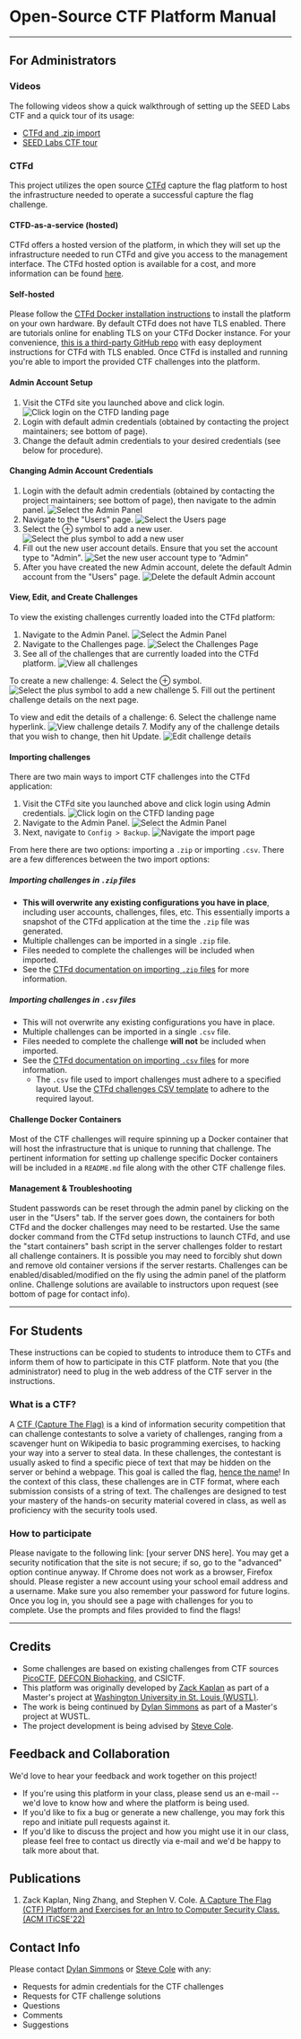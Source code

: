 # Open-Source CTF Platform Manual

---

## For Administrators

### Videos

The following videos show a quick walkthrough of setting up the SEED Labs CTF and a quick tour of its usage:
* [CTFd and .zip import](./videos/SEED_CTF_setup_part1.mp4)
* [SEED Labs CTF tour](./videos/SEED_CTF_setup_part2.mp4)

### CTFd

This project utilizes the open source [CTFd](https://ctfd.io/) capture the flag platform to host the infrastructure needed to operate a successful capture the flag challenge.

#### CTFD-as-a-service (hosted)

CTFd offers a hosted version of the platform, in which they will set up the infrastructure needed to run CTFd and give you access to the management interface.
The CTFd hosted option is available for a cost, and more information can be found [here](https://ctfd.io/pricing/).

#### Self-hosted

Please follow the [CTFd Docker installation instructions](https://docs.ctfd.io/docs/deployment/installation#docker) to install the platform on your own hardware.
By default CTFd does not have TLS enabled.
There are tutorials online for enabling TLS on your CTFd Docker instance.
For your convenience, [this is a third-party GitHub repo](https://github.com/tghosth/CTFd-docker-deploy) with easy deployment instructions for CTFd with TLS enabled.
Once CTFd is installed and running you're able to import the provided CTF challenges into the platform.

#### Admin Account Setup

1. Visit the CTFd site you launched above and click login.
![Click login on the CTFD landing page](./images/ctfd_landing_page.png)
2. Login with default admin credentials (obtained by contacting the project maintainers; see bottom of page).
3. Change the default admin credentials to your desired credentials (see below for procedure).

#### Changing Admin Account Credentials

1. Login with the default admin credentials (obtained by contacting the project maintainers; see bottom of page), then navigate to the admin panel.
![Select the Admin Panel](./images/point_to_admin_panel.png)
2. Navigate to the "Users" page.
![Select the Users page](./images/admin_panel_point_to_users.png)
3. Select the ⊕ symbol to add a new user.
![Select the plus symbol to add a new user](./images/hit_plus_add_new_user.png)
4. Fill out the new user account details. Ensure that you set the account type to "Admin".
![Set the new user account type to “Admin”](./images/create_admin_account.png)
5. After you have created the new Admin account, delete the default Admin account from the "Users" page.
![Delete the default Admin account](./images/delete_old_admin.png)

#### View, Edit, and Create Challenges

To view the existing challenges currently loaded into the CTFd platform:

1. Navigate to the Admin Panel.
![Select the Admin Panel](./images/point_to_admin_panel.png)
2. Navigate to the Challenges page.
![Select the Challenges Page](./images/point_to_challenges_page.png)
3. See all of the challenges that are currently loaded into the CTFd platform.
![View all challenges](./images/view_challenges.png)

To create a new challenge:
4. Select the ⊕ symbol.
![Select the plus symbol to add a new challenge](./images/hit_plus_add_new_challenge.png)
5. Fill out the pertinent challenge details on the next page.

To view and edit the details of a challenge:
6. Select the challenge name hyperlink.
![View challenge details](./images/view_challenge_details.png)
7. Modify any of the challenge details that you wish to change, then hit Update.
![Edit challenge details](./images/edit_challenge_details.png)

#### Importing challenges

There are two main ways to import CTF challenges into the CTFd application:
1. Visit the CTFd site you launched above and click login using Admin credentials.
![Click login on the CTFD landing page](./images/ctfd_landing_page.png)
2. Navigate to the Admin Panel.
![Select the Admin Panel](./images/point_to_admin_panel.png)
3. Next, navigate to `Config > Backup`.
![Navigate the import page](./images/navigate_import_page.png)

From here there are two options: importing a `.zip` or importing `.csv`.
There are a few differences between the two import options:

##### Importing challenges in `.zip` files

* **This will overwrite any existing configurations you have in place**, including user accounts, challenges, files, etc. This essentially imports a snapshot of the CTFd application at the time the `.zip` file was generated.
* Multiple challenges can be imported in a single `.zip` file.
* Files needed to complete the challenges will be included when imported.
* See the [CTFd documentation on importing `.zip` files](https://docs.ctfd.io/docs/imports/overview#importing-exported-data) for more information.

##### Importing challenges in `.csv` files

* This will not overwrite any existing configurations you have in place.
* Multiple challenges can be imported in a single `.csv` file.
* Files needed to complete the challenge **will not** be included when imported.
* See the [CTFd documentation on importing `.csv` files](https://docs.ctfd.io/docs/imports/csv) for more information.
   * The `.csv` file used to import challenges must adhere to a specified layout.
     Use the [CTFd challenges CSV template](https://docs.ctfd.io/assets/files/challenges-template-ede1d7042b4b1ce5f6a500e87dda483f.csv) to adhere to the required layout.

#### Challenge Docker Containers

Most of the CTF challenges will require spinning up a Docker container that will host the infrastructure that is unique to running that challenge.
The pertinent information for setting up challenge specific Docker containers will be included in a `README.md` file along with the other CTF challenge files.

#### Management & Troubleshooting

Student passwords can be reset through the admin panel by clicking on the user in the "Users" tab.
If the server goes down, the containers for both CTFd and the docker challenges may need to be restarted. Use the same docker command from the CTFd setup instructions to launch CTFd, and use the "start containers" bash script in the server challenges folder to restart all challenge containers.
It is possible you may need to forcibly shut down and remove old container versions if the server restarts.
Challenges can be enabled/disabled/modified on the fly using the admin panel of the platform online.
Challenge solutions are available to instructors upon request (see bottom of page for contact info).

---

## For Students

These instructions can be copied to students to introduce them to CTFs and inform them of how to participate in this CTF platform. Note that you (the administrator) need to plug in the web address of the CTF server in the instructions.

### What is a CTF?

A [CTF (Capture The Flag)](https://en.wikipedia.org/wiki/Capture_the_flag_(cybersecurity)) is a kind of information security competition that can challenge contestants to solve a variety of challenges, ranging from a scavenger hunt on Wikipedia to basic programming exercises, to hacking your way into a server to steal data.
In these challenges, the contestant is usually asked to find a specific piece of text that may be hidden on the server or behind a webpage.
This goal is called the flag, [hence the name](https://dev.to/atan/what-is-ctf-and-how-to-get-started-3f04)!
In the context of this class, these challenges are in CTF format, where each submission consists of a string of text.
The challenges are designed to test your mastery of the hands-on security material covered in class, as well as proficiency with the security tools used.

### How to participate

Please navigate to the following link: [your server DNS here].
You may get a security notification that the site is not secure; if so, go to the "advanced" option continue anyway.
If Chrome does not work as a browser, Firefox should.
Please register a new account using your school email address and a username.
Make sure you also remember your password for future logins.
Once you log in, you should see a page with challenges for you to complete.
Use the prompts and files provided to find the flags!

---

## Credits

* Some challenges are based on existing challenges from CTF sources [PicoCTF](https://www.picoctf.org/), [DEFCON Biohacking](https://www.defconbiohackingvillage.org/), and CSICTF.
* This platform was originally developed by [Zack Kaplan](mailto:zack.kaplan@wustl.edu) as part of a Master's project at [Washington University in St. Louis (WUSTL)](https://wustl.edu/).
* The work is being continued by [Dylan Simmons](mailto:dylan.simmons@wustl.edu) as part of a Master's project at WUSTL.
* The project development is being advised by [Steve Cole](mailto:svcole@wustl.edu).

## Feedback and Collaboration

We'd love to hear your feedback and work together on this project!
* If you're using this platform in your class, please send us an e-mail --  we'd love to know how and where the platform is being used.
* If you'd like to fix a bug or generate a new challenge, you may fork this repo and initiate pull requests against it.
* If you'd like to discuss the project and how you might use it in our class, please feel free to contact us directly via e-mail and we'd be happy to talk more about that.

## Publications
1. Zack Kaplan, Ning Zhang, and Stephen V. Cole. [A Capture The Flag (CTF) Platform and Exercises for an Intro to Computer Security Class. (ACM ITiCSE'22)](https://doi.org/10.1145/3502717.3532153)

## Contact Info

Please contact [Dylan Simmons](mailto:dylan.simmons@wustl.edu) or [Steve Cole](mailto:svcole@wustl.edu) with any:
* Requests for admin credentials for the CTF challenges
* Requests for CTF challenge solutions
* Questions
* Comments
* Suggestions
